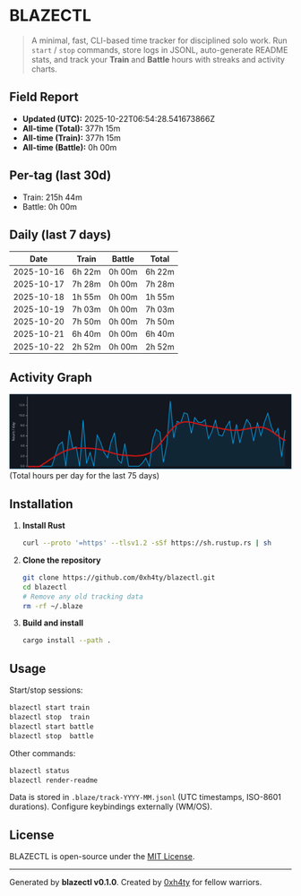 # BLAZECTL

> A minimal, fast, CLI-based time tracker for disciplined solo work.
    Run `start` / `stop` commands, store logs in JSONL, auto-generate README stats,
    and track your **Train** and **Battle** hours with streaks and activity charts.

## Field Report

- **Updated (UTC):** 2025-10-22T06:54:28.541673866Z
- **All-time (Total):** 377h 15m
- **All-time (Train):** 377h 15m
- **All-time (Battle):** 0h 00m

## Per-tag (last 30d)
- Train: 215h 44m
- Battle: 0h 00m

## Daily (last 7 days)
| Date       | Train | Battle | Total |
|------------|-------|--------|-------|
| 2025-10-16 | 6h 22m | 0h 00m | 6h 22m |
| 2025-10-17 | 7h 28m | 0h 00m | 7h 28m |
| 2025-10-18 | 1h 55m | 0h 00m | 1h 55m |
| 2025-10-19 | 7h 03m | 0h 00m | 7h 03m |
| 2025-10-20 | 7h 50m | 0h 00m | 7h 50m |
| 2025-10-21 | 6h 40m | 0h 00m | 6h 40m |
| 2025-10-22 | 2h 52m | 0h 00m | 2h 52m |

## Activity Graph
![Activity Graph](assets/activity.svg)
(Total hours per day for the last 75 days)

## Installation
1. **Install Rust**
   ```bash
   curl --proto '=https' --tlsv1.2 -sSf https://sh.rustup.rs | sh
   ```
2. **Clone the repository**
   ```bash
   git clone https://github.com/0xh4ty/blazectl.git
   cd blazectl
   # Remove any old tracking data
   rm -rf ~/.blaze
   ```
3. **Build and install**
   ```bash
   cargo install --path .
   ```

## Usage
Start/stop sessions:
```bash
blazectl start train
blazectl stop  train
blazectl start battle
blazectl stop  battle
```
Other commands:
```bash
blazectl status
blazectl render-readme
```
Data is stored in `.blaze/track-YYYY-MM.jsonl` (UTC timestamps, ISO-8601 durations).
Configure keybindings externally (WM/OS).

## License
BLAZECTL is open-source under the [MIT License](LICENSE).

---

Generated by **blazectl v0.1.0**.
Created by [0xh4ty](https://github.com/0xh4ty) for fellow warriors.
